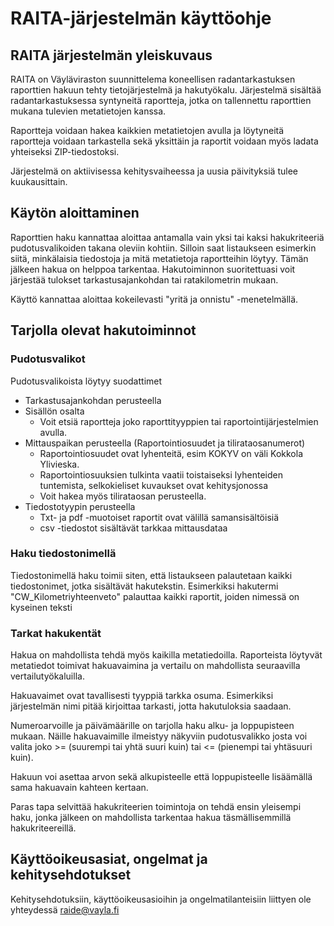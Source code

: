 # RAITA-järjestelmän käyttöohje

## RAITA järjestelmän yleiskuvaus

RAITA on Väyläviraston suunnittelema koneellisen radantarkastuksen raporttien hakuun tehty tietojärjestelmä ja hakutyökalu. Järjestelmä sisältää radantarkastuksessa syntyneitä raportteja, jotka on tallennettu raporttien mukana tulevien metatietojen kanssa.

Raportteja voidaan hakea kaikkien metatietojen avulla ja löytyneitä raportteja voidaan tarkastella sekä yksittäin ja raportit voidaan myös ladata yhteiseksi ZIP-tiedostoksi.

Järjestelmä on aktiivisessa kehitysvaiheessa ja uusia päivityksiä tulee kuukausittain.

## Käytön aloittaminen

Raporttien haku kannattaa aloittaa antamalla vain yksi tai kaksi hakukriteeriä pudotusvalikoiden takana oleviin kohtiin. Silloin saat listaukseen esimerkin siitä, minkälaisia tiedostoja ja mitä metatietoja raportteihin löytyy. Tämän jälkeen hakua on helppoa tarkentaa. Hakutoiminnon suoritettuasi voit järjestää tulokset tarkastusajankohdan tai ratakilometrin mukaan.

Käyttö kannattaa aloittaa kokeilevasti "yritä ja onnistu" -menetelmällä.

## Tarjolla olevat hakutoiminnot

### Pudotusvalikot

Pudotusvalikoista löytyy suodattimet

- Tarkastusajankohdan perusteella
- Sisällön osalta
  - Voit etsiä raportteja joko raporttityyppien tai raportointijärjestelmien avulla.
- Mittauspaikan perusteella (Raportointiosuudet ja tilirataosanumerot)
  - Raportointiosuudet ovat lyhenteitä, esim KOKYV on väli Kokkola Ylivieska.
  - Raportointiosuuksien tulkinta vaatii toistaiseksi lyhenteiden tuntemista, selkokieliset kuvaukset ovat kehitysjonossa
  - Voit hakea myös tilirataosan perusteella.
- Tiedostotyypin perusteella
  - Txt- ja pdf -muotoiset raportit ovat välillä samansisältöisiä
  - csv -tiedostot sisältävät tarkkaa mittausdataa

### Haku tiedostonimellä

Tiedostonimellä haku toimii siten, että listaukseen palautetaan kaikki tiedostonimet, jotka sisältävät hakutekstin. Esimerkiksi hakutermi "CW_Kilometriyhteenveto" palauttaa kaikki raportit, joiden nimessä on kyseinen teksti

### Tarkat hakukentät

Hakua on mahdollista tehdä myös kaikilla metatiedoilla. Raporteista löytyvät metatiedot toimivat hakuavaimina ja vertailu on mahdollista seuraavilla vertailutyökaluilla.

Hakuavaimet ovat tavallisesti tyyppiä tarkka osuma. Esimerkiksi järjestelmän nimi pitää kirjoittaa tarkasti, jotta hakutuloksia saadaan.

Numeroarvoille ja päivämäärille on tarjolla haku alku- ja loppupisteen mukaan. Näille hakuavaimille ilmeistyy näkyviin pudotusvalikko josta voi valita joko >= (suurempi tai yhtä suuri kuin) tai <= (pienempi tai yhtäsuuri kuin).

Hakuun voi asettaa arvon sekä alkupisteelle että loppupisteelle lisäämällä sama hakuavain kahteen kertaan.

Paras tapa selvittää hakukriteerien toimintoja on tehdä ensin yleisempi haku, jonka jälkeen on mahdollista tarkentaa hakua täsmällisemmillä hakukriteereillä.

## Käyttöoikeusasiat, ongelmat ja kehitysehdotukset

Kehitysehdotuksiin, käyttöoikeusasioihin ja ongelmatilanteisiin liittyen ole yhteydessä raide@vayla.fi
